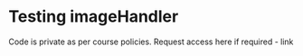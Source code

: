 # Testing imageHandler

Code is private as per course policies. Request access here if required - link
